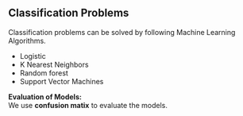## Classification Problems
Classification problems can be solved by following Machine Learning Algorithms.
* Logistic
* K Nearest Neighbors
* Random forest
* Support Vector Machines

**Evaluation of Models:** <br>
We use **confusion matix** to evaluate the models.
